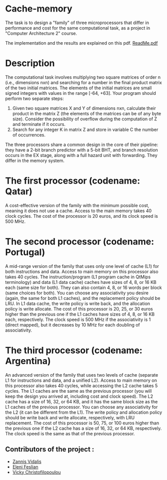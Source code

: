 # Cache-memory
The task is to design a "family" of three microprocessors that differ in performance and cost for the same computational task, as a project in "Computer Architecture 2" course.

The implementation and the results are explained on this pdf. [ReadMe.pdf](https://github.com/Vicky-Christofilopoulou/Cache-memory/files/14550329/ReadMe.pdf)

# Description 
The computational task involves multiplying two square matrices of order n (i.e., dimensions nxn) and searching for a number in the final product matrix of the two initial matrices. The elements of the initial matrices are small signed integers with values in the range [-64, +63]. Your program should perform two separate steps:

1. Given two square matrices X and Y of dimensions nxn, calculate their product in the matrix Z (the elements of the matrices can be of any byte size). Consider the possibility of overflow during the computation of Z and terminate if it occurs.
2. Search for any integer K in matrix Z and store in variable C the number of occurrences.

The three processors share a common design in the core of their pipeline: they have a 2-bit branch predictor with a 5-bit BHT, and branch resolution occurs in the EX stage, along with a full hazard unit with forwarding. They differ in the memory system.

# The first processor (codename: Qatar) 
A cost-effective version of the family with the minimum possible cost, meaning it does not use a cache. Access to the main memory takes 40 clock cycles. The cost of the processor is 20 euros, and its clock speed is 500 MHz.

# The second processor (codename: Portugal)
A mid-range version of the family that uses only one level of cache (L1) for both instructions and data. Access to main memory on this processor also takes 40 cycles. The instruction/program (L1 program cache in QtMips terminology) and data (L1 data cache) caches have sizes of 4, 8, or 16 KB each (same size for both). They can also contain 4, 8, or 16 words per block (same choices for both). You can choose any associativity you desire (again, the same for both L1 caches), and the replacement policy should be LRU. In L1 data cache, the write policy is write back, and the allocation policy is write allocate. The cost of this processor is 20, 25, or 30 euros higher than the previous one if the L1 caches have sizes of 4, 8, or 16 KB each, respectively. The clock speed is 500 MHz if the associativity is 1 (direct mapped), but it decreases by 10 MHz for each doubling of associativity.

# The third processor (codename: Argentina)
An advanced version of the family that uses two levels of cache (separate L1 for instructions and data, and a unified L2). Access to main memory on this processor also takes 40 cycles, while accessing the L2 cache takes 5 cycles. The L1 caches are the same as the previous processor (you will keep the design you arrived at, including cost and clock speed). The L2 cache has a size of 16, 32, or 64 KB, and it has the same block size as the L1 caches of the previous processor. You can choose any associativity for the L2 (it can be different from the L1). The write policy and allocation policy should be write back and write allocate, respectively, with LRU replacement. The cost of this processor is 50, 75, or 100 euros higher than the previous one if the L2 cache has a size of 16, 32, or 64 KB, respectively. The clock speed is the same as that of the previous processor.

## Contributors of the project :
* [Zannis Vidalis](https://github.com/sdi2000022)
* [Eleni Feslian](https://github.com/sdi2000204)
* [Vicky Christofilopoulou]( https://github.com/Vicky-Christofilopoulou )
